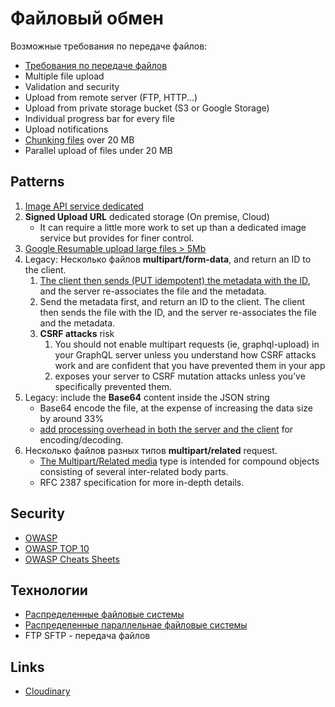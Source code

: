 # Файловый обмен

Возможные требования по передаче файлов:

- [Требования по передаче файлов](https://www.artofba.com/post/%D0%BE%D0%BF%D0%B8%D1%81%D0%B0%D0%BD%D0%B8%D0%B5-%D1%82%D1%80%D0%B5%D0%B1%D0%BE%D0%B2%D0%B0%D0%BD%D0%B8%D0%B9-%D0%BA-%D0%B8%D0%BD%D1%82%D0%B5%D0%B3%D1%80%D0%B0%D1%86%D0%B8%D0%B8-%D1%87%D0%B0%D1%81%D1%82%D1%8C-1-%D1%84%D0%B0%D0%B9%D0%BB%D0%BE%D0%B2%D1%8B%D0%B9-%D0%BE%D0%B1%D0%BC%D0%B5%D0%BD)
- Multiple file upload
- Validation and security
- Upload from remote server (FTP, HTTP...)
- Upload from private storage bucket (S3 or Google Storage)
- Individual progress bar for every file
- Upload notifications
- [Chunking files](https://uploadcare.com/blog/the-file-uploading-guide) over 20 MB
- Parallel upload of files under 20 MB

## Patterns

1. [Image API service dedicated](https://www.apollographql.com/blog/backend/file-uploads/file-upload-best-practices) 
2. **Signed Upload URL** dedicated storage (On premise, Cloud)
   - It can require a little more work to set up than a dedicated image service but provides for finer control.
3. [Google Resumable upload large files > 5Mb](https://developers.google.com/drive/api/guides/manage-uploads)
4. Legacy: Несколько файлов **multipart/form-data**, and return an ID to the client.
   1. [The client then sends (PUT idempotent) the metadata with the ID](https://tyk.io/blog/api-design-guidance-file-upload), and the server re-associates the file and the metadata.
   2. Send the metadata first, and return an ID to the client. The client then sends the file with the ID, and the server re-associates the file and the metadata.
   3. **CSRF attacks** risk
      1. You should not enable multipart requests (ie, graphql-upload) in your GraphQL server unless you understand how CSRF attacks work and are confident that you have prevented them in your app
      2. exposes your server to CSRF mutation attacks unless you’ve specifically prevented them.
5. Legacy: include the **Base64** content inside the JSON string
   - Base64 encode the file, at the expense of increasing the data size by around 33%
   - [add processing overhead in both the server and the client](https://stackoverflow.com/questions/33279153/rest-api-file-ie-images-processing-best-practices) for encoding/decoding.
6. Несколько файлов разных типов **multipart/related** request.
   - [The Multipart/Related media](https://stackoverflow.com/questions/4083702/posting-a-file-and-associated-data-to-a-restful-webservice-preferably-as-json) type is intended for compound objects consisting of several inter-related body parts.
   - RFC 2387 specification for more in-depth details.

## Security

- [OWASP](https://owasp.org/www-community/vulnerabilities/Unrestricted_File_Upload)
- [OWASP TOP 10](https://www.opswat.com/blog/file-upload-protection-best-practices)
- [OWASP Cheats Sheets](https://cheatsheetseries.owasp.org/cheatsheets/File_Upload_Cheat_Sheet.html)

## Технологии

- [Распределенные файловые системы](../../technology/dfs.md)
- [Распределенные параллельнае файловые системы](../../technology/dpfs.md)
- FTP SFTP - передача файлов

## Links

- [Cloudinary](https://cloudinary.com/documentation/upload_images)
